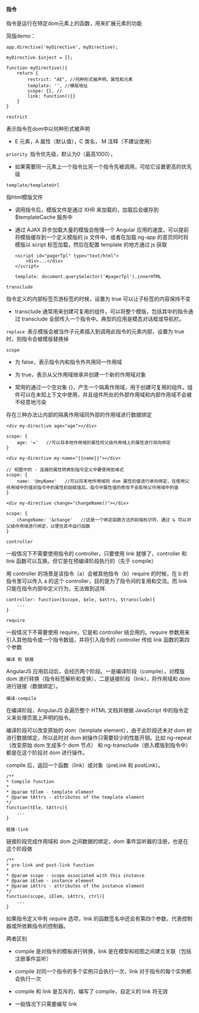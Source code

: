 #### 指令

指令是运行在特定dom元素上的函数，用来扩展元素的功能

简版demo：

```
app.directive('myDirective', myDirective);

myDirective.$inject = [];

function myDirective(){
    return {
        restrict: "AE", //何种形式被声明，属性和元素
        template: '', //模版地址
        scope: {}, //
        link: function(){}
    }
}
```

`restrict`

表示指令在dom中以何种形式被声明

 - E 元素，A 属性（默认值），C 类名， M 注释（不建议使用）

`priority `指令优先级，默认为0（最高1000），

- 如果需要同一元素上一个指令比另一个指令先被调用，可给它设置更高的优先级

`template/templateUrl`

指html模版文件

- 调用指令后，模版文件是通过 XHR 来加载的，加载后会缓存到 $templateCache 服务中


- 通过 AJAX 异步加载大量的模版会拖慢一个 Angular 应用的速度。可以提前将模版缓存到一个定义模版的 js 文件中，或者在加载 ng-app 的首页同时将模版以 script 标签加载，然后在配置 template 的地方通过 js 获取

	```
	<script id="pagerTpl" type="text/html">
	    <div>...</div>
	</script>
	
	template: document.querySelector('#pagerTpl').innerHTML
	```

`transclude `

指令定义的内部标签页游标签的时候，设置为 true 可以让子标签的内容保持不变

- transclude 通常用来创建可复用的组件，可以将整个模版，包括其中的指令通过 transclude 全部传入一个指令中。典型的应用是模态对话框或导航栏。

`replace `表示模版会被当作子元素插入到调用此指令的元素内部，设置为 true 时，则指令会被模版替换掉

`scope `

- 为 false，表示指令内和指令外共用同一作用域

- 为 true，表示从父作用域继承并创建一个新的作用域对象

- 常用的通过一个空对象 {}，产生一个隔离作用域，用于创建可复用的组件。组件可以在未知上下文中使用，并且组件所处的外部作用域和内部作用域不会被不经意地污染

存在三种办法让内部的隔离作用域同外部的作用域进行数据绑定

```
<div my-directive age="age"></div>

scope: {
    age: '='   //可以将本地作用域的属性同父级作用域上的属性进行双向绑定
}
```

```
<div my-directive my-name="{{name}}"></div>

// 视图中的 - 连接的属性转换到指令定义中要使用驼峰式
scope: {
    name: '@myName'   //可以将本地作用域同 dom 属性的值进行单向绑定，在使用父作用域中的值对指令中的属性初始赋值后，指令中属性值的修改不会影响父作用域中的值
}
```

```
<div my-directive change="changeName()"></div>

scope: {
    changeName: '&change'   //这是一个绑定函数方法的前缀标识符，通过 & 可以对父级作用域进行绑定，以便在其中运行函数
}
```

`controller`

一般情况下不需要使用指令的 controller，只要使用 link 就够了，controller 和 link 函数可以互换。但它是在预编译阶段执行的（先于 compile）

用 controller 的场景是该指令（a）会被其他指令（b）require 的时候，在 b 的指令里可以传入 a 的这个 controller，目的是为了指令间的复用和交流。而 link 只能在指令内部中定义行为，无法做到这样.

```
controller: function($scope, $ele, $attrs, $transclude){
    ...
}
```

`require`

一般情况下不需要使用 require，它是和 controller 结合用的。require 参数用来引入其他指令或一个指令数组，并将引入指令的 controller 传给 link 函数的第四个参数

`编译 和 链接`

AngularJS 应用启动后，会经历两个阶段。一是编译阶段（compile），对模版 dom 进行转换（指令标签解析和变换），二是链接阶段（link），将作用域和 dom 进行链接（数据绑定）。

`编译-compile `

在编译阶段，AngularJS 会遍历整个 HTML 文档并根据 JavaScript 中的指令定义来处理页面上声明的指令。

编译阶段可以改变原始的 dom（template element），由于此阶段还未对 dom 树进行数据绑定，所以此时对 dom 树操作只需要较少的性能开销。比如 ng-repeat（改变原始 dom 生成多个 dom 节点） 和 ng-transclude（嵌入模版到指令中） 都是在这个阶段对 dom 进行操作。

compile 后，返回一个函数（link）或对象（preLink 和 postLink）。

```
/**
* Compile function
* 
* @param tElem - template element
* @param tAttrs - attributes of the template element
*/
function(tEle, tAttrs){
    ...
}
```

`链接-link`

链接阶段完成作用域和 dom 之间数据的绑定，dom 事件监听器的注册，也是在这个阶段做

```
/**
* pre-link and post-link function
* 
* @param scope - scope associated with this instance
* @param iElem - instance element
* @param iAttrs - attributes of the instance element
*/
function(scope, iElem, iAttrs, ctrl){
    ...
}
```

如果指令定义中有 require 选项，link 的函数签名中还会有第四个参数，代表控制器或所依赖指令的控制器。

两者区别

* compile 是对指令的模板进行转换，link 是在模型和视图之间建立关联（包括注册事件监听）

* compile 对同一个指令的多个实例只会执行一次，link 对于指令的每个实例都会执行一次

* compile 和 link 是互斥的，编写了 compile，自定义的 link 将无效

* 一般情况下只需要编写 link


















